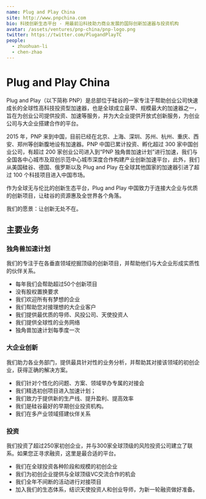 ```yaml
---
name: Plug and Play China
site: http://www.pnpchina.com
bio: 科技创新生态平台 - 用最前沿科技助力商业发展的国际创新加速器与投资机构
avatar: /assets/ventures/pnp-china/pnp-logo.png
twitter: https://twitter.com/PlugandPlayTC
people:
  - zhuohuan-li
  - chen-zhao
---
```


# Plug and Play China

Plug and Play（以下简称 PNP）是总部位于硅谷的一家专注于帮助创业公司快速成长的全球性高科技投资型加速器，也是全球成立最早、规模最大的加速器之一，旨在为创业公司提供投资、加速等服务，并为大企业提供开放式创新服务，为创业公司与大企业搭建合作的平台。

2015 年，PNP 来到中国，目前已经在北京、上海、深圳、苏州、杭州、重庆、西安、郑州等创新腹地设有加速器。PNP 中国已累计投资、孵化超过 300 家中国创业公司，有超过 200 家创业公司进入到“PNP 独角兽加速计划”进行加速，我们与全国各中心城市及双创示范中心城市深度合作构建产业创新加速平台，此外，我们从美国硅谷、德国、俄罗斯以及 Plug and Play 在全球其他国家的加速器引进了超过 100 个科技项目进入中国市场。

作为全球无与伦比的创新生态平台，Plug and Play 中国致力于连接大企业与优质的创新项目，让硅谷的资源惠及全世界各个角落。

我们的愿景：让创新无处不在。

## 主要业务

### 独角兽加速计划

我们的专注于在各垂直领域挖掘顶级的创新项目，并帮助他们与大企业形成实质性的伙伴关系。

- 每年我们会帮助超过50个创新项目
- 没有股权置换要求
- 我们欢迎所有有梦想的企业
- 我们帮助您对接理想的大企业客户
- 我们提供最优质的导师、风投公司、天使投资人
- 我们提供全球性的业务网络
- 独角兽加速计划每季度一次

### 大企业创新

我们助力各业务部门，提供最具针对性的业务分析，并帮助其对接该领域的初创企业，获得正确的解决方案。

- 我们针对个性化的问题、方案、领域举办专属的对接会
- 我们精选初创项目进入加速计划；
- 我们致力于提供新的生产线、提升盈利、提高效率
- 我们是硅谷最好的早期创业投资机构。
- 我们在多产业领域搭建伙伴关系

### 投资

我们投资了超过250家初创企业，并与300家全球顶级的风险投资公司建立了联系。如果您正寻求融资，这里是最合适的平台。

- 我们在全球投资各种阶段和规模的初创企业
- 我们为初创企业提供与全球顶级VC交流合作的机会
- 我们全年不间断的活动进行对接项目
- 加入我们的生态体系，结识天使投资人和创业导师，为新一轮融资做好准备。
